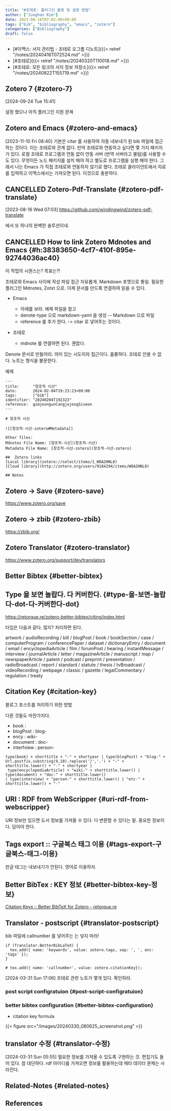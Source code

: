 ```yaml
---
title: "#조테로: 플러그인 활용 및 설정 방법"
author: ["Junghan Kim"]
date: 2023-08-16T07:02:00+09:00
tags: ["bib", "bibliography", "emacs", "zotero"]
categories: ["Bibliography"]
draft: false
---
```


-   [#이맥스: 서지 관리법 - 조테로 오그롬 디노트]({{< relref "/notes/20240416T072524.md" >}})
-   [#조테로]({{< relref "/notes/20240320T110018.md" >}})
-   [#조테로: 모든 링크의 서지 정보 저장소]({{< relref "/notes/20240822T155719.md" >}})


## Zotero 7 {#zotero-7}

<span class="timestamp-wrapper"><span class="timestamp">[2024-09-24 Tue 15:41]</span></span>

설정 했으나 아직 플러그인 지원 문제


## Zotero and Emacs {#zotero-and-emacs}

<span class="timestamp-wrapper"><span class="timestamp">[2023-11-10 Fri 08:40] </span></span> 기본은 citar 를 사용하여 자동 내보내기 된 bib 파일에 접근하는 것이다. 이는 조테로와 관계 없다. 만약 조테로와 연동하고 싶다면 몇 가지 패키지가 있다. 로컬 조테로 프로그램과 연동 없이 연동 서버 (번역 서버라고 불림)를 사용할 수도 있다. 무엇이든 노드 패키지를 설치 해야 하고 별도로 프로그램을 실행 해야 한다. 그래서 나는 Emacs 가 직접 조테로와 연동하지 않기로 했다. 조테로 클라이언트에서 자료를 입력하고 이맥스에서는 가져오면 된다. 이것으로 충분하다.


## <span class="org-todo done CANCELLED">CANCELLED</span> Zotero-Pdf-Translate {#zotero-pdf-translate}

<span class="timestamp-wrapper"><span class="timestamp">[2023-08-16 Wed 07:03]</span></span> <https://github.com/windingwind/zotero-pdf-translate>

에서 또 하나의 완벽한 솔루션이네.


## <span class="org-todo done CANCELLED">CANCELLED</span> How to link Zotero Mdnotes and Emacs {#h:38383650-4cf7-410f-895e-92744036ac40}

이 작업의 시퀀스는? 목표는?!

조테로와 Emacs 사이에 작성 파일 접근 자유롭게. Markdown 포멧으로 통일. 필요한 플러그인 Mdnotes, Zotxt 으로. 이제 문서를 만드록 연결하여 읽을 수 있다.

-   Emacs
    -   아래를 보라. 예제 파일을 참고
    -   denote-type 으로 markdown-yaml 을 생성 -- Markdown 으로 파일
    -   reference 를 추가 한다. -&gt; citar 로 넣어주는 것이다.

-   조테로
    -   mdnote 를 연결하면 된다. 괜찮다.

Denote 문서로 만들어라. 의미 있는 시도이자 접근이다. 훌륭하다. 조테로 안쓸 수 없다. 노트는 형식을 불문한다.

예제

```text
---
title:      "창조적 시선"
date:       2024-02-04T19:23:23+09:00
tags:       ["bib"]
identifier: "20240204T192323"
reference:  gimjeongunCangjojeogSiseon
---

# 창조적 시선

![[창조적-시선-zotero#Metadata]]

Other files:
Mdnotes File Name: [창조적-시선](창조적-시선)
Metadata File Name: [창조적-시선-zotero](창조적-시선-zotero)

##  Zotero links
[Local library](zotero://select/items/1_W8A2HNL8)
[Cloud library](http://zotero.org/users/9184294/items/W8A2HNL8)

## Notes
```


## Zotero -&gt; Save {#zotero-save}

<https://www.zotero.org/save>


## Zotero -&gt; zbib {#zotero-zbib}

<https://zbib.org/>


## Zotero Translator {#zotero-translator}

<https://www.zotero.org/support/dev/translators>


## Better Bibtex {#better-bibtex}


## Type 을 보면 놀랍다. 다 커버한다. {#type-을-보면-놀랍다-dot-다-커버한다-dot}

<https://retorque.re/zotero-better-bibtex/citing/index.html>

타입은 다음과 같다. 많지? 처리하면 된다.

artwork / audioRecording / bill / blogPost / book / bookSection / case / computerProgram / conferencePaper / dataset / dictionaryEntry / document / email / encyclopediaArticle / film / forumPost / hearing / instantMessage / interview / journalArticle / letter / magazineArticle / manuscript / map / newspaperArticle / patent / podcast / preprint / presentation / radioBroadcast / report / standard / statute / thesis / tvBroadcast / videoRecording / webpage / classic / gazette / legalCommentary / regulation / treaty


## Citation Key {#citation-key}

블로그 포스트를 처리하기 위한 방법

다른 것들도 마찬가지다.

-   book :
-   blogPost : blog-
-   ency : wiki-
-   document : doc-
-   interfview : person-

<!--listend-->

```text
type(book) + shorttitle + "-" + shortyear | type(blogPost) + "blog-" + Url.postfix.substring(9,10).replace('/','.') + "-" + shorttitle.lower() + "-" + shortyear |
 type(encyclopediaArticle) + "wiki-" + shorttitle.lower() | type(document) + "doc-" + shorttitle.lower()
| type(interview) + "person-" + shorttitle.lower() | "etc-" + shorttitle.lower() + "-"
```


## URI : RDF from WebScripper {#uri-rdf-from-webscripper}

URI 정보만 있으면 도서 정보를 가져올 수 있다. 다 변환할 수 있다는 말. 중요한 정보이다. 담아야 한다.


## Tags export :: 구글북스 태그 이용 {#tags-export-구글북스-태그-이용}

한글 태그는 내보내기가 안된다. 영어로 이용하자.


## Better BibTex : KEY 정보 {#better-bibtex-key-정보}

[Citation Keys :: Better BibTeX for Zotero - retorque.re](https://retorque.re/zotero-better-bibtex/citing/index.html)


## Translator - postscript {#translator-postscript}

bib 파일에 callnumber 를 넣어주는 는 넣지 마라!

```text
if (Translator.BetterBibLaTeX) {
  tex.add({ name: 'keywords', value: zotero.tags, sep: ', ', enc: 'tags' });
}

# tex.add({ name: 'callnumber', value: zotero.citationKey});
```

<span class="timestamp-wrapper"><span class="timestamp">[2024-03-31 Sun 17:06] </span></span> 조테로 관련 노트가 몇개 있다. 확인하라.


### post script configratuion {#post-script-configratuion}


### better bibtex configuration {#better-bibtex-configuration}

-   citation key formula

{{< figure src="/images/20240330_080625_screenshot.png" >}}


## translator 수정 {#translator-수정}

<span class="timestamp-wrapper"><span class="timestamp">[2024-03-31 Sun 05:55] </span></span> 필요한 정보를 가져올 수 있도록 구현하는 것. 편집기도 들어 있다. 참 대단하다. rdf 아이디를 가져오면 정보를 활용하는데 메타 데이터 문제는 사라진다.


## Related-Notes {#related-notes}

## References

<style>.csl-entry{text-indent: -1.5em; margin-left: 1.5em;}</style><div class="csl-bib-body">
</div>
